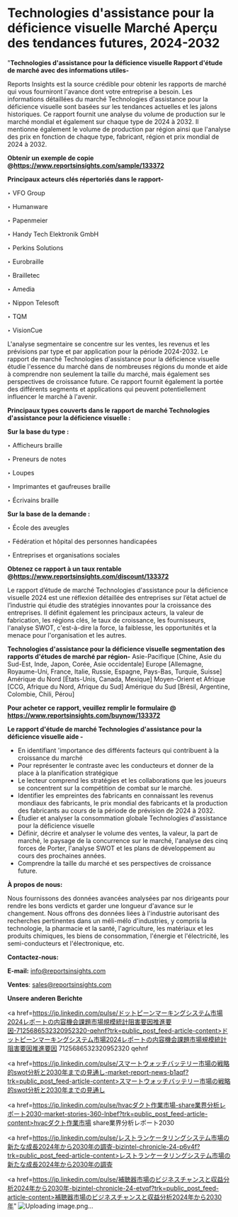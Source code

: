 # Technologies d'assistance pour la déficience visuelle Marché Aperçu des tendances futures, 2024-2032

"<strong>Technologies d'assistance pour la déficience visuelle Rapport d'étude de marché avec des informations utiles-</strong>

Reports Insights est la source crédible pour obtenir les rapports de marché qui vous fourniront l'avance dont votre entreprise a besoin. Les informations détaillées du marché Technologies d'assistance pour la déficience visuelle sont basées sur les tendances actuelles et les jalons historiques. Ce rapport fournit une analyse du volume de production sur le marché mondial et également sur chaque type de 2024 à 2032. Il mentionne également le volume de production par région ainsi que l'analyse des prix en fonction de chaque type, fabricant, région et prix mondial de 2024 à 2032.

<strong><b>Obtenir un exemple de copie @</b></strong><a href=https://www.reportsinsights.com/sample/133372><strong><b>https://www.reportsinsights.com/sample/133372</b></strong></a>

<b>Principaux acteurs clés répertoriés dans le rapport-</b>

<b> </b>‣ VFO Group

‣ Humanware

‣ Papenmeier

‣ Handy Tech Elektronik GmbH

‣ Perkins Solutions

‣ Eurobraille

‣ Brailletec

‣ Amedia

‣ Nippon Telesoft

‣ TQM

‣ VisionCue

L'analyse segmentaire se concentre sur les ventes, les revenus et les prévisions par type et par application pour la période 2024-2032. Le rapport de marché Technologies d'assistance pour la déficience visuelle étudie l'essence du marché dans de nombreuses régions du monde et aide à comprendre non seulement la taille du marché, mais également ses perspectives de croissance future. Ce rapport fournit également la portée des différents segments et applications qui peuvent potentiellement influencer le marché à l'avenir.

<strong>Principaux types couverts dans le rapport de marché Technologies d'assistance pour la déficience visuelle :</strong>

<strong>Sur la base du type :</strong>

‣ Afficheurs braille

‣ Preneurs de notes

‣ Loupes

‣ Imprimantes et gaufreuses braille

‣ Écrivains braille

<strong>Sur la base de la demande :</strong>

‣ École des aveugles

‣ Fédération et hôpital des personnes handicapées

‣ Entreprises et organisations sociales

<strong><b>Obtenez ce rapport à un taux rentable @</b></strong><a href=https://www.reportsinsights.com/discount/133372><strong><b>https://www.reportsinsights.com/discount/133372</b></strong></a>

Le rapport d’étude de marché Technologies d'assistance pour la déficience visuelle 2024 est une réflexion détaillée des entreprises sur l’état actuel de l’industrie qui étudie des stratégies innovantes pour la croissance des entreprises. Il définit également les principaux acteurs, la valeur de fabrication, les régions clés, le taux de croissance, les fournisseurs, l'analyse SWOT, c'est-à-dire la force, la faiblesse, les opportunités et la menace pour l'organisation et les autres.

<strong>Technologies d'assistance pour la déficience visuelle segmentation des rapports d'études de marché par région-</strong>
Asie-Pacifique [Chine, Asie du Sud-Est, Inde, Japon, Corée, Asie occidentale]
Europe [Allemagne, Royaume-Uni, France, Italie, Russie, Espagne, Pays-Bas, Turquie, Suisse]
Amérique du Nord [États-Unis, Canada, Mexique]
Moyen-Orient et Afrique [CCG, Afrique du Nord, Afrique du Sud]
Amérique du Sud [Brésil, Argentine, Colombie, Chili, Pérou]

<strong>Pour acheter ce rapport, veuillez remplir le formulaire @   <a href=https://www.reportsinsights.com/buynow/133372>https://www.reportsinsights.com/buynow/133372</a></strong>

<strong>Le rapport d'étude de marché Technologies d'assistance pour la déficience visuelle aide -</strong>
<ul>
  <li>En identifiant 'importance des différents facteurs qui contribuent à la croissance du marché</li>
  <li>Pour représenter le contraste avec les conducteurs et donner de la place à la planification stratégique</li>
  <li>Le lecteur comprend les stratégies et les collaborations que les joueurs se concentrent sur la compétition de combat sur le marché.</li>
  <li>Identifier les empreintes des fabricants en connaissant les revenus mondiaux des fabricants, le prix mondial des fabricants et la production des fabricants au cours de la période de prévision de 2024 à 2032.</li>
  <li>Étudier et analyser la consommation globale Technologies d'assistance pour la déficience visuelle</li>
  <li>Définir, décrire et analyser le volume des ventes, la valeur, la part de marché, le paysage de la concurrence sur le marché, l'analyse des cinq forces de Porter, l'analyse SWOT et les plans de développement au cours des prochaines années.</li>
  <li>Comprendre la taille du marché et ses perspectives de croissance future.</li>
</ul>
<strong>À propos de nous:</strong>

Nous fournissons des données avancées analysées par nos dirigeants pour rendre les bons verdicts et garder une longueur d'avance sur le changement. Nous offrons des données liées à l'industrie autorisant des recherches pertinentes dans un méli-mélo d'industries, y compris la technologie, la pharmacie et la santé, l'agriculture, les matériaux et les produits chimiques, les biens de consommation, l'énergie et l'électricité, les semi-conducteurs et l'électronique, etc.

<strong>Contactez-nous:</strong>

<strong>E-mail:</strong> <a href=mailto:info@reportsinsights.com>info@reportsinsights.com</a>

<strong>Ventes</strong>: <a href=mailto:sales@reportsinsights.com>sales@reportsinsights.com</a>

<strong>Unsere anderen Berichte</strong>

<a href=https://jp.linkedin.com/pulse/ドットピーンマーキングシステム市場2024レポートの内容機会課題市場規模統計阻害要因推進要因-7125686532320952320-qehnf?trk=public_post_feed-article-content>ドットピーンマーキングシステム市場2024レポートの内容機会課題市場規模統計阻害要因推進要因 7125686532320952320 qehnf</a>

<a href=https://jp.linkedin.com/pulse/スマートウォッチバッテリー市場の戦略的swot分析と2030年までの見通し-market-report-news-b1aqf?trk=public_post_feed-article-content>スマートウォッチバッテリー市場の戦略的swot分析と2030年までの見通し</a>

<a href=https://jp.linkedin.com/pulse/hvacダクト作業市場-share業界分析レポート2030-market-stories-360-lnbef?trk=public_post_feed-article-content>hvacダクト作業市場 share業界分析レポート2030</a>

<a href=https://jp.linkedin.com/pulse/レストランケータリングシステム市場の新たな成長2024年から2030年の調査-bizintel-chronicle-24-p6v4f?trk=public_post_feed-article-content>レストランケータリングシステム市場の新たな成長2024年から2030年の調査</a>

<a href=https://jp.linkedin.com/pulse/補聴器市場のビジネスチャンスと収益分析2024年から2030年-bizintel-chronicle-24-etvqf?trk=public_post_feed-article-content>補聴器市場のビジネスチャンスと収益分析2024年から2030年</a>"
![Uploading image.png…]()
